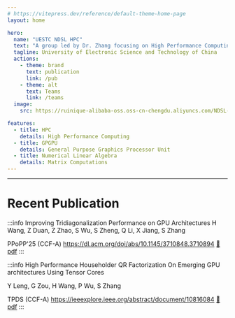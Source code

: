 ```yaml
---
# https://vitepress.dev/reference/default-theme-home-page
layout: home

hero:
  name: "UESTC NDSL HPC"
  text: "A group led by Dr. Zhang focusing on High Performance Computing and Numerical Linear Algebra."
  tagline: University of Electronic Science and Technology of China
  actions:
    - theme: brand
      text: publication
      link: /pub
    - theme: alt
      text: Teams
      link: /teams
  image:
    src: https://ruinique-alibaba-oss.oss-cn-chengdu.aliyuncs.com/NDSL-HPC.png

features:
  - title: HPC
    details: High Performance Computing
  - title: GPGPU
    details: General Purpose Graphics Processor Unit
  - title: Numerical Linear Algebra
    details: Matrix Computations
---
```



---

# Recent Publication

:::info Improving Tridiagonalization Performance on GPU Architectures
H Wang, Z Duan, Z Zhao, S Wu, S Zheng, Q Li, X Jiang, S Zhang

PPoPP'25 (CCF-A) https://dl.acm.org/doi/abs/10.1145/3710848.3710894  [:page_facing_up:pdf](https://ruinique-alibaba-oss.oss-cn-chengdu.aliyuncs.com/Wang%20%E7%AD%89%20-%202025%20-%20Improving%20Tridiagonalization%20Performance%20on%20GPU%20Architectures.pdf)
:::

:::info High Performance Householder QR Factorization On Emerging GPU architectures Using Tensor Cores

Y Leng, G Zou, H Wang, P Wu, S Zhang

TPDS (CCF-A) https://ieeexplore.ieee.org/abstract/document/10816084 [:page_facing_up:pdf](https://ruinique-alibaba-oss.oss-cn-chengdu.aliyuncs.com/Leng%20%E7%AD%89%20-%202025%20-%20High%20Performance%20Householder%20QR%20Factorization%20on%20Emerging%20GPU%20Architectures%20Using%20Tensor%20Cores.pdf)
:::
